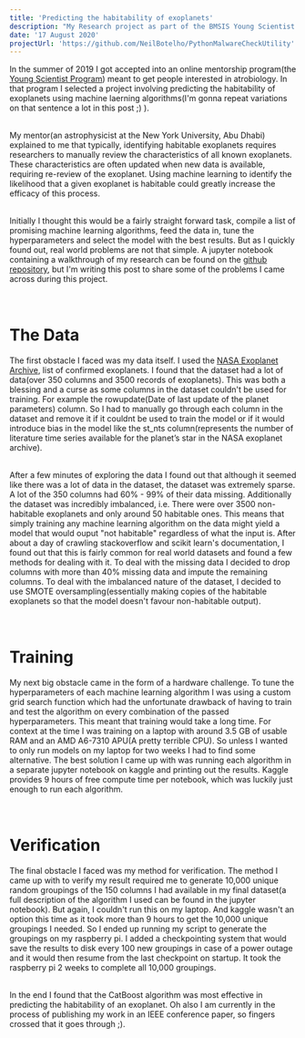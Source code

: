 ```yaml
---
title: 'Predicting the habitability of exoplanets'
description: "My Research project as part of the BMSIS Young Scientist Porject"
date: '17 August 2020'
projectUrl: 'https://github.com/NeilBotelho/PythonMalwareCheckUtility'
---
```


In the summer of 2019 I got accepted into an online mentorship program(the [Young Scientist Program](https://www.bmsis.org/ysp)) meant to get people interested in atrobiology. In that program I selected a project involving predicting the habitability of exoplanets using machine laerning algorithms(I'm gonna repeat variations on that sentence a lot in this post ;) ).   
<br/>

My mentor(an astrophysicist at the New York University, Abu Dhabi) explained to me that typically, identifying habitable exoplanets requires researchers to manually review the characteristics of all known exoplanets. These characteristics are often updated when new data is available, requiring re-review of the exoplanet. Using machine learning to identify the likelihood that a given exoplanet is habitable could greatly increase the efficacy of this process.   
<br/>

Initially I thought this would be a fairly straight forward task, compile a list of promising machine learning algorithms, feed the data in, tune the hyperparameters and select the model with the best results. But as I quickly found out, real world problems are not that simple. A jupyter notebook containing a walkthrough of my research can be found on the [github repository](https://github.com/NeilBotelho/PythonMalwareCheckUtility), but I'm writing this post to share some of the problems I came across during this project.   
<br/><br/>

# The Data  

The first obstacle I faced was my data itself. I used the [NASA Exoplanet Archive](https://exoplanetarchive.ipac.caltech.edu/cgi-bin/TblView/nph-tblView?), list of confirmed exoplanets. I found that the dataset had a lot of data(over 350 columns and 3500 records of exoplanets). This was both a blessing and a curse as some columns in the dataset couldn't be used for training. For example the rowupdate(Date of last update of the planet parameters) column. So I had to manually go through each column in the dataset and remove it if it couldnt be used to train the model or if it would introduce bias in the model like the st_nts column(represents the number of literature time series available for the planet’s star in the NASA exoplanet archive).   
<br/> 


After a few minutes of exploring the data I found out that although it seemed like there was a lot of data in the dataset, the dataset was extremely sparse. A lot of the 350 columns had 60% - 99% of their data missing. Additionally the dataset was incredibly imbalanced, i.e. There were over 3500 non-habitable exoplanets and only around 50 habitable ones. This means that simply training any machine learning algorithm on the data might yield a model that would ouput "not habitable" regardless of what the input is. After about a day of crawling stackoverflow and scikit learn's documentation, I found out that this is fairly common for real world datasets and found a few methods for dealing with it. To deal with the missing data I decided to drop columns with more than 40% missing data and impute the remaining columns. To deal with the imbalanced nature of the dataset, I decided to use SMOTE oversampling(essentially making copies of the habitable exoplanets so that the model doesn't favour non-habitable output).   
<br/><br/>  

# Training  

My next big obstacle came in the form of a hardware challenge. To tune the hyperparameters of each machine learning algorithm I was using a custom grid search function which had the unfortunate drawback of having to train and test the algorithm on every combination of the passed hyperparameters. This meant that training  would take a long time. For context at the time I was training on a laptop with around 3.5 GB of usable RAM and an AMD A6-7310 APU(A pretty terrible CPU). So unless I wanted to only run models on my laptop for two weeks I had to find some alternative. The best solution I came up with was running each algorithm in a separate jupyter notebook on kaggle and printing out the results. Kaggle provides 9 hours of free compute time per notebook, which was luckily just enough to run each algorithm.   
<br/><br/>  

# Verification  

The final obstacle I faced was my method for verification. The method I came up with to verify my result required me to generate 10,000 unique random groupings of the 150 columns I had available in my final dataset(a full description of the algorithm I used can be found in the jupyter notebook). But again, I couldn't run this on my laptop. And kaggle wasn't an option this time as it took more than 9 hours to get the 10,000 unique groupings I needed. So I ended up running my script to generate the groupings on my raspberry pi. I added a checkpointing system that would save the results to disk every 100 new groupings in case of a power outage and it would then resume from the last checkpoint on startup. It took the raspberry pi 2 weeks to complete all 10,000 groupings.    
<br/>  

In the end I found that the CatBoost algorithm was most effective in predicting the habitability of an exoplanet. Oh also I am currently in the process of publishing my work in an IEEE conference paper, so fingers crossed that it goes through ;).
